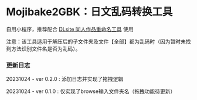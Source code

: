 # Mojibake2GBK：日文乱码转换工具
自用小程序，推荐配合 [DLsite 同人作品重命名工具](https://github.com/yodhcn/dlsite-doujin-renamer) 使用

注意：该工具适用于解压后的子文件夹及文件【全部】都为乱码时（因为暂时未找到方法识别文件名是否为乱码）。

### 更新日志
20231024 - ver 0.2.0 : 添加日志并实现了拖拽逻辑

20231024 - ver 0.1.0 : 仅实现了browse输入文件夹名（拖拽功能待更新）
